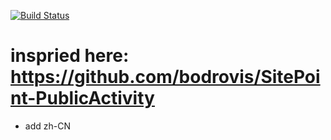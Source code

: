 [![Build Status](https://travis-ci.org/xiangzhuyuan/activity-stream.svg)](https://travis-ci.org/xiangzhuyuan/activity-stream)

# inspried here: https://github.com/bodrovis/SitePoint-PublicActivity

- add zh-CN
